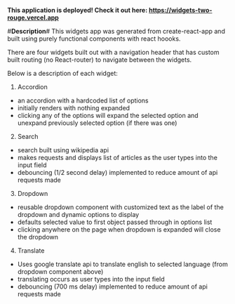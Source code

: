 **This application is deployed! Check it out here: https://widgets-two-rouge.vercel.app**


#**Description**#
This widgets app was generated from create-react-app and built using purely functional components with react hoooks.

There are four widgets built out with a navigation header that has custom built routing (no React-router) to navigate between the widgets.

Below is a description of each widget:

1. Accordion
- an accordion with a hardcoded list of options
- initially renders with nothing expanded
- clicking any of the options will expand the selected option and unexpand previously selected option (if there was one)

2. Search
- search built using wikipedia api
- makes requests and displays list of articles as the user types into the input field
- debouncing (1/2 second delay) implemented to reduce amount of api requests made

3. Dropdown
- reusable dropdown component with customized text as the label of the dropdown and dynamic options to display
- defaults selected value to first object passed through in options list
- clicking anywhere on the page when dropdown is expanded will close the dropdown

4. Translate
- Uses google translate api to translate english to selected language (from dropdown component above)
- translating occurs as user types into the input field
- debouncing (700 ms delay) implemented to reduce amount of api requests made
